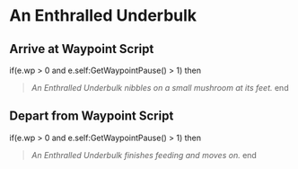 # An Enthralled Underbulk


## Arrive at Waypoint Script

if(e.wp > 0 and e.self:GetWaypointPause() > 1) then


>*An Enthralled Underbulk nibbles on a small mushroom at its feet.*
end



## Depart from Waypoint Script

if(e.wp > 0 and e.self:GetWaypointPause() > 1) then


>*An Enthralled Underbulk finishes feeding and moves on.*
end

